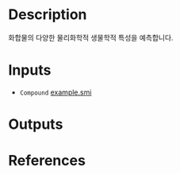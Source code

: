 # Description

화합물의 다양한 물리화학적 생물학적 특성을 예측합니다.

# Inputs

- `Compound` [example.smi](https://openapi.ad3.io/media/apps/spica/examples/input/example.smi)

# Outputs

# References
